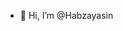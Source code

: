 - 👋 Hi, I’m @Habzayasin


<!---
Habzayasin/Habzayasin is a ✨ special ✨ repository because its `README.md` (this file) appears on your GitHub profile.
You can click the Preview link to take a look at your changes.
--->
